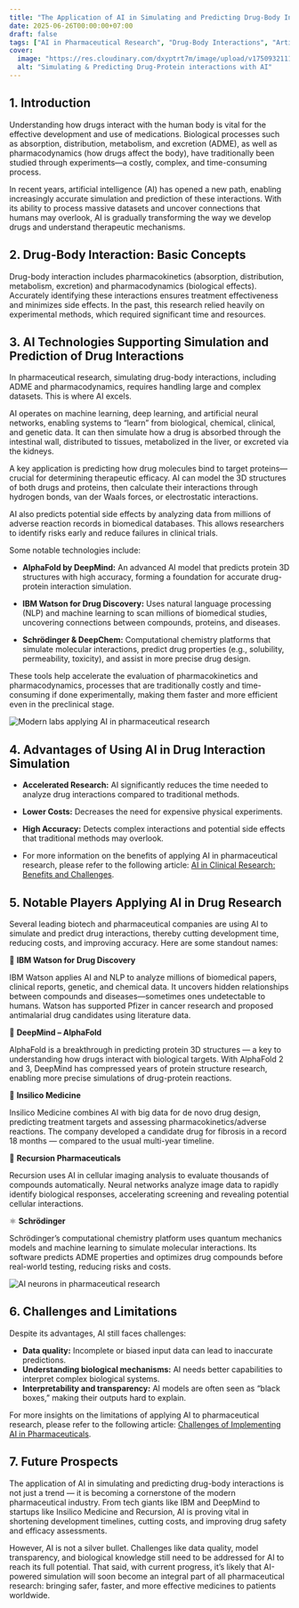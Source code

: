 ```yaml
---
title: "The Application of AI in Simulating and Predicting Drug-Body Interactions"
date: 2025-06-26T00:00:00+07:00
draft: false
tags: ["AI in Pharmaceutical Research", "Drug-Body Interactions", "Artificial Intelligence"]
cover:
  image: "https://res.cloudinary.com/dxyptrt7m/image/upload/v1750932111/dm3dojqs00vtjxziidxg.jpg"
  alt: "Simulating & Predicting Drug-Protein interactions with AI"
---
```


## 1. Introduction

Understanding how drugs interact with the human body is vital for the effective development and use of medications. Biological processes such as absorption, distribution, metabolism, and excretion (ADME), as well as pharmacodynamics (how drugs affect the body), have traditionally been studied through experiments—a costly, complex, and time-consuming process.

In recent years, artificial intelligence (AI) has opened a new path, enabling increasingly accurate simulation and prediction of these interactions. With its ability to process massive datasets and uncover connections that humans may overlook, AI is gradually transforming the way we develop drugs and understand therapeutic mechanisms.

## 2. Drug-Body Interaction: Basic Concepts

Drug-body interaction includes pharmacokinetics (absorption, distribution, metabolism, excretion) and pharmacodynamics (biological effects). Accurately identifying these interactions ensures treatment effectiveness and minimizes side effects. In the past, this research relied heavily on experimental methods, which required significant time and resources.

## 3. AI Technologies Supporting Simulation and Prediction of Drug Interactions

In pharmaceutical research, simulating drug-body interactions, including ADME and pharmacodynamics, requires handling large and complex datasets. This is where AI excels.

AI operates on machine learning, deep learning, and artificial neural networks, enabling systems to “learn” from biological, chemical, clinical, and genetic data. It can then simulate how a drug is absorbed through the intestinal wall, distributed to tissues, metabolized in the liver, or excreted via the kidneys.

A key application is predicting how drug molecules bind to target proteins—crucial for determining therapeutic efficacy. AI can model the 3D structures of both drugs and proteins, then calculate their interactions through hydrogen bonds, van der Waals forces, or electrostatic interactions.

AI also predicts potential side effects by analyzing data from millions of adverse reaction records in biomedical databases. This allows researchers to identify risks early and reduce failures in clinical trials.

Some notable technologies include:


  - **AlphaFold by DeepMind:** An advanced AI model that predicts protein 3D structures with high accuracy, forming a foundation for accurate drug-protein interaction simulation.

  - **IBM Watson for Drug Discovery:** Uses natural language processing (NLP) and machine learning to scan millions of biomedical studies, uncovering connections between compounds, proteins, and diseases.

  - **Schrödinger & DeepChem:** Computational chemistry platforms that simulate molecular interactions, predict drug properties (e.g., solubility, permeability, toxicity), and assist in more precise drug design.

These tools help accelerate the evaluation of pharmacokinetics and pharmacodynamics, processes that are traditionally costly and time-consuming if done experimentally, making them faster and more efficient even in the preclinical stage.

![Modern labs applying AI in pharmaceutical research](https://res.cloudinary.com/dxyptrt7m/image/upload/v1750932418/emppb0xboj4nrq1nbtg6.jpg)

## 4. Advantages of Using AI in Drug Interaction Simulation

- **Accelerated Research:** AI significantly reduces the time needed to analyze drug interactions compared to traditional methods.
- **Lower Costs:** Decreases the need for expensive physical experiments.
- **High Accuracy:** Detects complex interactions and potential side effects that traditional methods may overlook.

- For more information on the benefits of applying AI in pharmaceutical research, please refer to the following article: [AI in Clinical Research: Benefits and Challenges](https://kalimawiki.vercel.app/posts/ai-in-clinical-research-benefits-and-challenges-2025-06-22/).

## 5. Notable Players Applying AI in Drug Research

Several leading biotech and pharmaceutical companies are using AI to simulate and predict drug interactions, thereby cutting development time, reducing costs, and improving accuracy. Here are some standout names:

🧠 **IBM Watson for Drug Discovery**

IBM Watson applies AI and NLP to analyze millions of biomedical papers, clinical reports, genetic, and chemical data. It uncovers hidden relationships between compounds and diseases—sometimes ones undetectable to humans. Watson has supported Pfizer in cancer research and proposed antimalarial drug candidates using literature data.

🧬 **DeepMind – AlphaFold**

AlphaFold is a breakthrough in predicting protein 3D structures — a key to understanding how drugs interact with biological targets. With AlphaFold 2 and 3, DeepMind has compressed years of protein structure research, enabling more precise simulations of drug-protein reactions.

🧪 **Insilico Medicine**

Insilico Medicine combines AI with big data for de novo drug design, predicting treatment targets and assessing pharmacokinetics/adverse reactions. The company developed a candidate drug for fibrosis in a record 18 months — compared to the usual multi-year timeline.

🔬 **Recursion Pharmaceuticals**

Recursion uses AI in cellular imaging analysis to evaluate thousands of compounds automatically. Neural networks analyze image data to rapidly identify biological responses, accelerating screening and revealing potential cellular interactions.

⚛️ **Schrödinger**

Schrödinger’s computational chemistry platform uses quantum mechanics models and machine learning to simulate molecular interactions. Its software predicts ADME properties and optimizes drug compounds before real-world testing, reducing risks and costs.

![AI neurons in pharmaceutical research](https://res.cloudinary.com/dxyptrt7m/image/upload/v1750932505/u6zm1hoaug9ieol2hf9t.jpg)

## 6. Challenges and Limitations

Despite its advantages, AI still faces challenges:

- **Data quality:** Incomplete or biased input data can lead to inaccurate predictions.
- **Understanding biological mechanisms:** AI needs better capabilities to interpret complex biological systems.
- **Interpretability and transparency:** AI models are often seen as “black boxes,” making their outputs hard to explain.

For more insights on the limitations of applying AI to pharmaceutical research, please refer to the following article: [Challenges of Implementing AI in Pharmaceuticals](https://kalimawiki.vercel.app/posts/challenges-of-implementing-ai-in-pharmaceuticals-2025-06-16/).

## 7. Future Prospects

The application of AI in simulating and predicting drug-body interactions is not just a trend — it is becoming a cornerstone of the modern pharmaceutical industry. From tech giants like IBM and DeepMind to startups like Insilico Medicine and Recursion, AI is proving vital in shortening development timelines, cutting costs, and improving drug safety and efficacy assessments.

However, AI is not a silver bullet. Challenges like data quality, model transparency, and biological knowledge still need to be addressed for AI to reach its full potential. That said, with current progress, it’s likely that AI-powered simulation will soon become an integral part of all pharmaceutical research: bringing safer, faster, and more effective medicines to patients worldwide.
